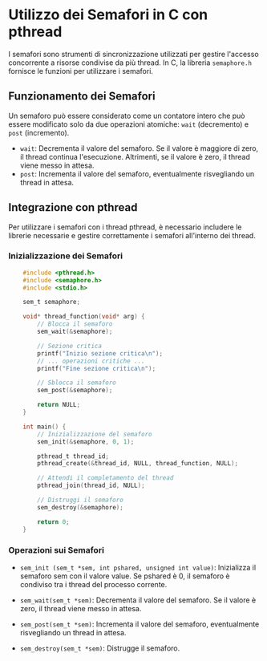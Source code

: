 # Utilizzo dei Semafori in C con pthread

I semafori sono strumenti di sincronizzazione utilizzati per gestire l'accesso concorrente a risorse condivise da più thread. In C, la libreria `semaphore.h` fornisce le funzioni per utilizzare i semafori. 

## Funzionamento dei Semafori

Un semaforo può essere considerato come un contatore intero che può essere modificato solo da due operazioni atomiche: `wait` (decremento) e `post` (incremento).

- `wait`: Decrementa il valore del semaforo. Se il valore è maggiore di zero, il thread continua l'esecuzione. Altrimenti, se il valore è zero, il thread viene messo in attesa.
- `post`: Incrementa il valore del semaforo, eventualmente risvegliando un thread in attesa.

## Integrazione con pthread

Per utilizzare i semafori con i thread pthread, è necessario includere le librerie necessarie e gestire correttamente i semafori all'interno dei thread.

### Inizializzazione dei Semafori

```c
    #include <pthread.h>
    #include <semaphore.h>
    #include <stdio.h>

    sem_t semaphore;

    void* thread_function(void* arg) {
        // Blocca il semaforo
        sem_wait(&semaphore);

        // Sezione critica
        printf("Inizio sezione critica\n");
        // ... operazioni critiche ...
        printf("Fine sezione critica\n");

        // Sblocca il semaforo
        sem_post(&semaphore);

        return NULL;
    }

    int main() {
        // Inizializzazione del semaforo
        sem_init(&semaphore, 0, 1);

        pthread_t thread_id;
        pthread_create(&thread_id, NULL, thread_function, NULL);

        // Attendi il completamento del thread
        pthread_join(thread_id, NULL);

        // Distruggi il semaforo
        sem_destroy(&semaphore);

        return 0;
    }

```


### Operazioni sui Semafori

- `sem_init (sem_t *sem, int pshared, unsigned int value)`: Inizializza il semaforo sem con il valore value. Se pshared è 0, il semaforo è condiviso tra i thread del processo corrente.
    
- `sem_wait(sem_t *sem)`: Decrementa il valore del semaforo. Se il valore è zero, il thread viene messo in attesa.
    
- `sem_post(sem_t *sem)`: Incrementa il valore del semaforo, eventualmente risvegliando un thread in attesa.
    
- `sem_destroy(sem_t *sem)`: Distrugge il semaforo.




